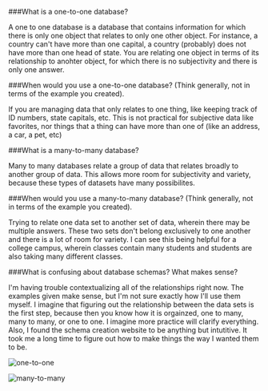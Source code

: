 ###What is a one-to-one database?

A one to one database is a database that contains information for which there is only one object that relates to only one other object. For instance, a country can't have more than one capital, a country (probably) does not have more than one head of state. You are relating one object in terms of its relationship to anohter object, for which there is no subjectivity and there is only one answer.

###When would you use a one-to-one database? (Think generally, not in terms of the example you created).

If you are managing data that only relates to one thing, like keeping track of ID numbers, state capitals, etc. This is not practical for subjective data like favorites, nor things that a thing can have more than one of (like an address, a car, a pet, etc)

###What is a many-to-many database?

Many to many databases relate a group of data that relates broadly to another group of data. This allows more room for subjectivity and variety, because these types of datasets have many possibilites.

###When would you use a many-to-many database? (Think generally, not in terms of the example you created).

Trying to relate one data set to another set of data, wherein there may be multiple answers. These two sets don't belong exclusively to one another and there is a lot of room for variety. I can see this being helpful for a college campus, wherein classes contain many students and students are also taking many different classes.

###What is confusing about database schemas? What makes sense?

I'm having trouble contextualizing all of the relationships right now. The examples given make sense, but I'm not sure exactly how I'll use them myself. I imagine that figuring out the relationship between the data sets is the first step, because then you know how it is orgainzed, one to many, many to many, or one to one. I imagine more practice will clarify everything. Also, I found the schema creation website to be anything but intutitive. It took me a long time to figure out how to make things the way I wanted them to be.


![one-to-one](/imgs/one_to_one.png)

![many-to-many](/imgs/many_to_many.png)
